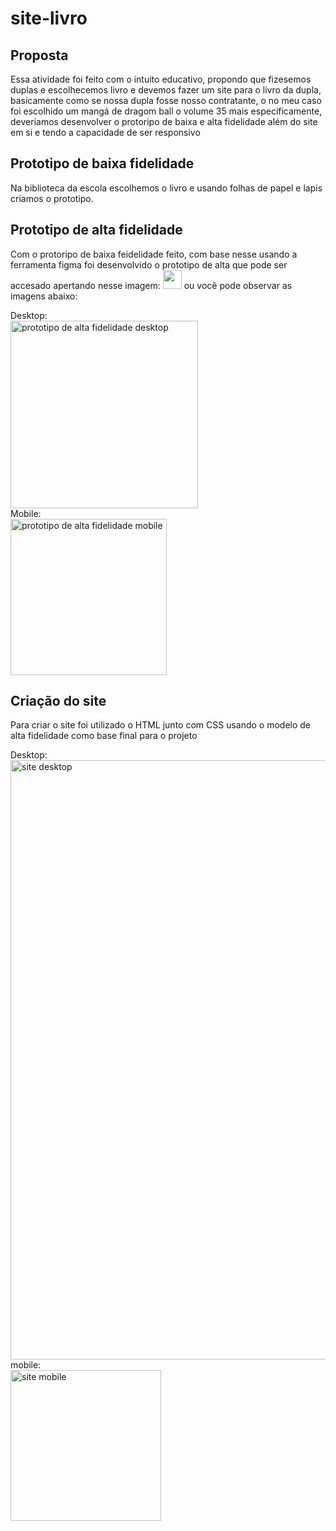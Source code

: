 # site-livro
 ## Proposta
 Essa atividade foi feito com o intuito educativo, propondo que fizesemos duplas e escolhecemos livro e devemos fazer um site para o livro da dupla, basicamente como se nossa dupla fosse nosso contratante, o no meu caso foi escolhido um mangá de dragom ball o volume 35 mais especificamente, deveriamos desenvolver o protoripo de baixa e alta fidelidade além do site em si e tendo a capacidade de ser responsivo

 ## Prototipo de baixa fidelidade
 Na biblioteca da escola escolhemos o livro e usando folhas de papel e lapis criamos o prototipo.

 ## Prototipo de alta fidelidade
 Com o protoripo de baixa feidelidade feito, com base nesse usando a ferramenta figma foi desenvolvido o prototipo de alta que pode ser accesado apertando nesse imagem: <a href="https://www.figma.com/design/eBA8USF6P8qwJDZizRWUqG/dragon-ball?node-id=0-1&p=f&t=VuMoxEFw2dIOsl70-0"><img src="https://cdn.sanity.io/images/599r6htc/regionalized/46a76c802176eb17b04e12108de7e7e0f3736dc6-1024x1024.png" width="30"></a> ou você pode observar as imagens abaixo:

 Desktop:<br>
 <img width="300" alt="prototipo de alta fidelidade desktop" src="https://github.com/user-attachments/assets/1cf12f64-dfca-416e-9eaf-7d1acf19423c"/><br>
 Mobile:<br>
 <img width="250" alt="prototipo de alta fidelidade mobile" src="https://github.com/user-attachments/assets/d8014dab-8c04-4bdc-82a7-6f8d31496b81"/>

 ## Criação do site
 Para criar o site foi utilizado o HTML junto com CSS usando o modelo de alta fidelidade como base final para o projeto

 Desktop:<br>
 <img width="959" alt="site desktop" src="https://github.com/user-attachments/assets/3f8c62cd-c945-4fad-8aa0-a600b4d7c872" /><br>
 mobile:<br>
 <img width="241" alt="site mobile" src="https://github.com/user-attachments/assets/0944cbf3-6b7a-4e1d-a362-78bad2c40445" />

 
